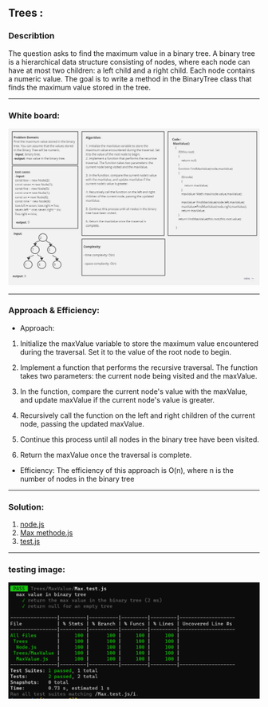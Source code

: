 ## Trees :

### Describtion
The question asks to find the maximum value in a binary tree. A binary tree is a hierarchical data structure consisting of nodes, where each node can have at most two children: a left child and a right child. Each node contains a numeric value. The goal is to write a method in the BinaryTree class that finds the maximum value stored in the tree.

____________
### White board:
![white board](image.png)
______
### Approach & Efficiency:
- Approach:
1. Initialize the maxValue variable to store the maximum value encountered during the traversal. Set it to the value of the root node to begin.

2. Implement a function that performs the recursive traversal. The function takes two parameters: the current node being visited and the maxValue.

3. In the function, compare the current node's value with the maxValue, and update maxValue if the current node's value is greater.

4. Recursively call the function on the left and right children of the current node, passing the updated maxValue.

5. Continue this process until all nodes in the binary tree have been visited.

6. Return the maxValue once the traversal is complete.

- Efficiency:
The efficiency of this approach is O(n), where n is the number of nodes in the binary tree
_____

### Solution:
1. [node.js](../Node.js)
2. [Max methode.js](./MaxValue.js)
3. [test.js](./Max.test.js)

_________________________________
### testing image:
![Alt text](image-1.png)
